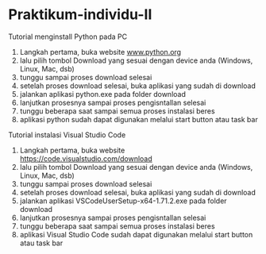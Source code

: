 # Praktikum-individu-II

Tutorial menginstall Python pada PC

1.  Langkah pertama, buka website www.python.org
2.  lalu pilih tombol Download yang sesuai dengan device anda (Windows, Linux, Mac, dsb)
3.  tunggu sampai proses download selesai
4.  setelah proses download selesai, buka aplikasi yang sudah di download
5.  jalankan aplikasi python.exe pada folder download
6.  lanjutkan prosesnya sampai proses pengisntallan selesai
7.  tunggu beberapa saat sampai semua proses instalasi beres
8.  aplikasi python sudah dapat digunakan melalui start button atau task bar


Tutorial instalasi Visual Studio Code

1.  Langkah pertama, buka website https://code.visualstudio.com/download
2.  lalu pilih tombol Download yang sesuai dengan device anda (Windows, Linux, Mac, dsb)
3.  tunggu sampai proses download selesai
4.  setelah proses download selesai, buka aplikasi yang sudah di download
5.  jalankan aplikasi VSCodeUserSetup-x64-1.71.2.exe pada folder download
6.  lanjutkan prosesnya sampai proses pengisntallan selesai
7.  tunggu beberapa saat sampai semua proses instalasi beres
8.  aplikasi Visual Studio Code sudah dapat digunakan melalui start button atau task bar
